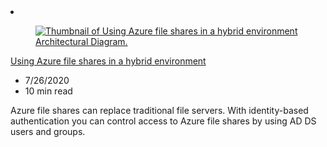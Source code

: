 <!-- This file is automatically generated by build/architectures/build_index.py. Any updates will be lost. -->

<!-- markdownlint-disable MD033 -->

<li class="grid-item item-column" data-categories="Hybrid Storage ">
<article class="card">
    <div class="card-header has-margin-bottom-none" aria-hidden="true">
        <figure class="image diagram has-height-175 has-overflow-hidden level">
            <a href="/azure/architecture/hybrid/azure-file-share"><img src="/azure/architecture/browse/thumbs/azure-file-share.png" class="diagram" alt="Thumbnail of Using Azure file shares in a hybrid environment Architectural Diagram." data-linktype="relative-path"></a>
        </figure>
    </div>
    <div class="card-content">
        <a class="card-content-title has-margin-top-none" href="/azure/architecture/hybrid/azure-file-share">
            <p>Using Azure file shares in a hybrid environment</p>
        </a>
        <ul class="card-content-metadata">
            <li>7/26/2020</li>
            <li>10 min read</li>
        </ul>
        <p class="card-content-description">Azure file shares can replace traditional file servers. With identity-based authentication you can control access to Azure file shares by using AD DS users and groups.</p>
        <div class="bottom-to-top-fade is-hidden-mobile"></div>
    </div>
</article>
</li>
